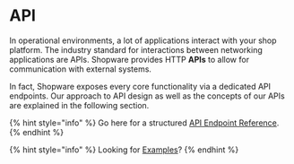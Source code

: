 # API

In operational environments, a lot of applications interact with your shop platform. The industry standard for interactions between networking applications are APIs. Shopware provides HTTP **APIs** to allow for communication with external systems.

In fact, Shopware exposes every core functionality via a dedicated API endpoints. Our approach to API design as well as the concepts of our APIs are explained in the following section.

{% hint style="info" %}
Go here for a structured [API Endpoint Reference](../../resources/api-reference/).
{% endhint %}

{% hint style="info" %}
Looking for [Examples](../../guides/integrations-api/)?
{% endhint %}



